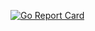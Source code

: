 [![Go Report Card](https://goreportcard.com/badge/github.com/mahimshridhar/snake)](https://goreportcard.com/reportgithub.com/mahimshridhar/snake)
